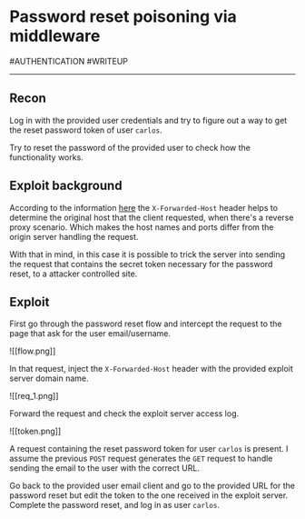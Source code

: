 # Password reset poisoning via middleware
#AUTHENTICATION 
#WRITEUP 
<hr>

## Recon

Log in with the provided user credentials and try to figure out a way to get the reset password token of user `carlos`.

Try to reset the password of the provided user to check how the functionality works.

## Exploit background

According to the information [here](https://developer.mozilla.org/en-US/docs/Web/HTTP/Headers/X-Forwarded-Host) the `X-Forwarded-Host` header helps to determine the original host that the client requested, when there's a reverse proxy scenario. Which makes the host names and ports differ from the origin server handling the request.

With that in mind, in this case it is possible to trick the server into sending the request that contains the secret token necessary for the password reset, to a attacker controlled site.

## Exploit
First go through the password reset flow and intercept the request to the page that ask for the user email/username.

![[flow.png]]

In that request, inject the `X-Forwarded-Host` header with the provided exploit server domain name.

![[req_1.png]]

Forward the request and check the exploit server access log.

![[token.png]]

A request containing the reset password token for user `carlos` is present. I assume the previous `POST` request generates the `GET` request to handle sending the email to the user with the correct URL.

 Go back to the provided user email client and go to the provided URL for the password reset but edit the token to the one received in the exploit server. Complete the password reset, and log in as user `carlos`.

